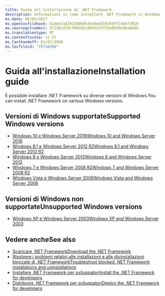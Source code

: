```yaml
---
title: Guida all'installazione di .NET Framework
description: Informazioni su come installare .NET Framework in Windows.
ms.date: 08/03/2017
ms.openlocfilehash: b14be7a429138069545ede835025dff33b4f3919
ms.sourcegitcommit: 5f236cd78cf09593c8945a7d753e0850e96a0b80
ms.translationtype: MT
ms.contentlocale: it-IT
ms.lasthandoff: 01/07/2020
ms.locfileid: "75716356"
---
```

# <a name="installation-guide"></a><span data-ttu-id="2eaca-103">Guida all'installazione</span><span class="sxs-lookup"><span data-stu-id="2eaca-103">Installation guide</span></span>

<span data-ttu-id="2eaca-104">È possibile installare .NET Framework su diverse versioni di Windows.</span><span class="sxs-lookup"><span data-stu-id="2eaca-104">You can install .NET Framework on various Windows versions.</span></span>

## <a name="supported-windows-versions"></a><span data-ttu-id="2eaca-105">Versioni di Windows supportate</span><span class="sxs-lookup"><span data-stu-id="2eaca-105">Supported Windows versions</span></span>

- [<span data-ttu-id="2eaca-106">Windows 10 e Windows Server 2016</span><span class="sxs-lookup"><span data-stu-id="2eaca-106">Windows 10 and Windows Server 2016</span></span>](on-windows-10.md)
- [<span data-ttu-id="2eaca-107">Windows 8.1 e Windows Server 2012 R2</span><span class="sxs-lookup"><span data-stu-id="2eaca-107">Windows 8.1 and Windows Server 2012 R2</span></span>](on-windows-8-1.md)
- [<span data-ttu-id="2eaca-108">Windows 8 e Windows Server 2012</span><span class="sxs-lookup"><span data-stu-id="2eaca-108">Windows 8 and Windows Server 2012</span></span>](on-windows-8.md)
- [<span data-ttu-id="2eaca-109">Windows 7 e Windows Server 2008 R2</span><span class="sxs-lookup"><span data-stu-id="2eaca-109">Windows 7 and Windows Server 2008 R2</span></span>](on-windows-7.md)
- [<span data-ttu-id="2eaca-110">Windows Vista e Windows Server 2008</span><span class="sxs-lookup"><span data-stu-id="2eaca-110">Windows Vista and Windows Server 2008</span></span>](on-windows-vista.md)

## <a name="unsupported-windows-versions"></a><span data-ttu-id="2eaca-111">Versioni di Windows non supportate</span><span class="sxs-lookup"><span data-stu-id="2eaca-111">Unsupported Windows versions</span></span>

- [<span data-ttu-id="2eaca-112">Windows XP e Windows Server 2003</span><span class="sxs-lookup"><span data-stu-id="2eaca-112">Windows XP and Windows Server 2003</span></span>](on-windows-xp.md)

## <a name="see-also"></a><span data-ttu-id="2eaca-113">Vedere anche</span><span class="sxs-lookup"><span data-stu-id="2eaca-113">See also</span></span>

- [<span data-ttu-id="2eaca-114">Scaricare .NET Framework</span><span class="sxs-lookup"><span data-stu-id="2eaca-114">Download the .NET Framework</span></span>](https://dotnet.microsoft.com/download)
- [<span data-ttu-id="2eaca-115">Risolvere i problemi relativi alle installazioni e alle disinstallazioni bloccate di .NET Framework</span><span class="sxs-lookup"><span data-stu-id="2eaca-115">Troubleshoot blocked .NET Framework installations and uninstallations</span></span>](troubleshoot-blocked-installations-and-uninstallations.md)
- [<span data-ttu-id="2eaca-116">Installare .NET Framework per sviluppatori</span><span class="sxs-lookup"><span data-stu-id="2eaca-116">Install the .NET Framework for developers</span></span>](guide-for-developers.md)
- [<span data-ttu-id="2eaca-117">Distribuire .NET Framework per sviluppatori</span><span class="sxs-lookup"><span data-stu-id="2eaca-117">Deploy the .NET Framework for developers</span></span>](../deployment/deployment-guide-for-developers.md)
